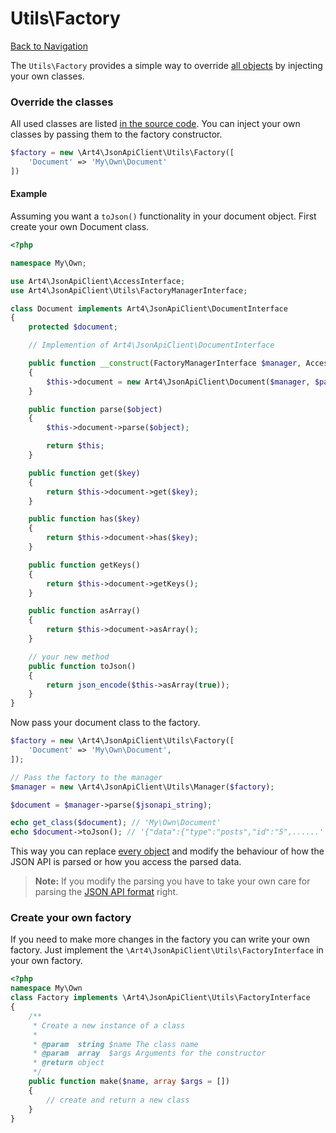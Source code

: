 # Utils\Factory
[Back to Navigation](README.md)

The `Utils\Factory` provides a simple way to override [all objects](objects-introduction.md#all-objects) by injecting your own classes.

### Override the classes

All used classes are listed [in the source code](../src/Utils/Factory.php#L12). You can inject your own classes by passing them to the factory constructor.

```php
$factory = new \Art4\JsonApiClient\Utils\Factory([
    'Document' => 'My\Own\Document'
])
```

#### Example

Assuming you want a `toJson()` functionality in your document object. First create your own Document class.

```php
<?php

namespace My\Own;

use Art4\JsonApiClient\AccessInterface;
use Art4\JsonApiClient\Utils\FactoryManagerInterface;

class Document implements Art4\JsonApiClient\DocumentInterface
{
    protected $document;

    // Implemention of Art4\JsonApiClient\DocumentInterface

    public function __construct(FactoryManagerInterface $manager, AccessInterface $parent)
    {
        $this->document = new Art4\JsonApiClient\Document($manager, $parent);
    }

    public function parse($object)
    {
        $this->document->parse($object);

        return $this;
    }

    public function get($key)
    {
        return $this->document->get($key);
    }

    public function has($key)
    {
        return $this->document->has($key);
    }

    public function getKeys()
    {
        return $this->document->getKeys();
    }

    public function asArray()
    {
        return $this->document->asArray();
    }

    // your new method
    public function toJson()
    {
        return json_encode($this->asArray(true));
    }
}
```

Now pass your document class to the factory.

```php
$factory = new \Art4\JsonApiClient\Utils\Factory([
    'Document' => 'My\Own\Document',
]);

// Pass the factory to the manager
$manager = new \Art4\JsonApiClient\Utils\Manager($factory);

$document = $manager->parse($jsonapi_string);

echo get_class($document); // 'My\Own\Document'
echo $document->toJson(); // '{"data":{"type":"posts","id":"5",......'
```

This way you can replace [every object](objects-introduction.md#all-objects) and modify the behaviour of how the JSON API is parsed or how you access the parsed data.

> **Note:** If you modify the parsing you have to take your own care for parsing the [JSON API format](http://jsonapi.org/format) right.

### Create your own factory

If you need to make more changes in the factory you can write your own factory. Just implement the `\Art4\JsonApiClient\Utils\FactoryInterface` in your own factory.

```php
<?php
namespace My\Own
class Factory implements \Art4\JsonApiClient\Utils\FactoryInterface
{
    /**
     * Create a new instance of a class
     *
     * @param  string $name The class name
     * @param  array  $args Arguments for the constructor
     * @return object
     */
    public function make($name, array $args = [])
    {
        // create and return a new class
    }
}
```
